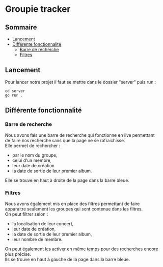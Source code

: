 # Groupie tracker

## Sommaire

- [Lancement](#p1)
- [Différente fonctionnalité](#p2)
    - [Barre de recherche](#p2.1)
    - [Filtres](#p2.2)

## Lancement <a name="p1"></a>

Pour lancer notre projet il faut se mettre dans le dossier "server" puis run :
```
cd server
go run .
``` 

## Différente fonctionnalité <a name="p2"></a>

### Barre de recherche <a name="p2.1"></a>

Nous avons fais une barre de recherche qui fonctionne en live permettant de faire nos recherche sans que la page ne se rafraichisse.  
Elle permet de rechercher : 
- par le nom du groupe,  
- celui d'un membre,  
- leur date de création  
- la date de sortie de leur premier album.  

Elle se trouve en haut à droite de la page dans la barre bleue.  

### Filtres <a name="p2.2"></a>

Nous avons également mis en place des filtres permettant de faire apparaitre seulement les groupes qui sont contenue dans les filtres.  
On peut filtrer selon : 
- la localisation de leur concert,  
- leur date de création,  
- la date de sortie de leur premier album,  
- leur nombre de membre.  

On peut également les activer en même temps pour des recherches encore plus précise.  
Ils se trouve en haut à gauche de la page dans la barre bleue.  
